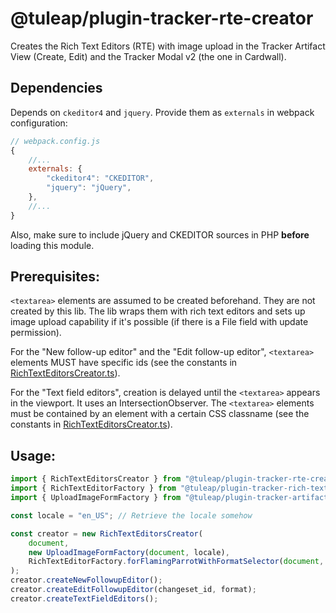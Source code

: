 # @tuleap/plugin-tracker-rte-creator

Creates the Rich Text Editors (RTE) with image upload in the Tracker Artifact View (Create, Edit) and the Tracker Modal v2 (the one in Cardwall).

## Dependencies

Depends on `ckeditor4` and `jquery`. Provide them as `externals` in webpack configuration:

```javascript
// webpack.config.js
{
    //...
    externals: {
        "ckeditor4": "CKEDITOR",
        "jquery": "jQuery",
    },
    //...
}
```
Also, make sure to include jQuery and CKEDITOR sources in PHP **before** loading this module.

## Prerequisites:

`<textarea>` elements are assumed to be created beforehand. They are not created by this lib. The lib wraps them with rich text editors and sets up image upload capability if it's possible (if there is a File field with update permission).

For the "New follow-up editor" and the "Edit follow-up editor", `<textarea>` elements MUST have specific ids (see the constants in [RichTextEditorsCreator.ts](./src/RichTextEditorsCreator.ts)).

For the "Text field editors", creation is delayed until the `<textarea>` appears in the viewport. It uses an IntersectionObserver. The `<textarea>` elements must be contained by an element with a certain CSS classname (see the constants in [RichTextEditorsCreator.ts](./src/RichTextEditorsCreator.ts)).

## Usage:

```typescript
import { RichTextEditorsCreator } from "@tuleap/plugin-tracker-rte-creator";
import { RichTextEditorFactory } from "@tuleap/plugin-tracker-rich-text-editor";
import { UploadImageFormFactory } from "@tuleap/plugin-tracker-artifact-ckeditor-image-upload";

const locale = "en_US"; // Retrieve the locale somehow

const creator = new RichTextEditorsCreator(
    document,
    new UploadImageFormFactory(document, locale),
    RichTextEditorFactory.forFlamingParrotWithFormatSelector(document, locale),
);
creator.createNewFollowupEditor();
creator.createEditFollowupEditor(changeset_id, format);
creator.createTextFieldEditors();
```
